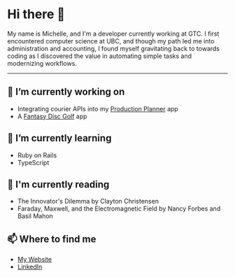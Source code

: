 # Hi there 👋

My name is Michelle, and I'm a developer currently working at GTC. I first encountered computer science at UBC, and though my path led me into administration and accounting, I found myself gravitating back to towards coding as I discovered the value in automating simple tasks and modernizing workflows.

---

## 🔭 I’m currently working on
- Integrating courier APIs into my [Production Planner](https://production-planner-demo.michellef.dev) app
- A [Fantasy Disc Golf](https://dgdraft.com) app
 
## 🌱 I’m currently learning
- Ruby on Rails
- TypeScript

## 📖 I'm currently reading
- The Innovator's Dilemma by Clayton Christensen
- Faraday, Maxwell, and the Electromagnetic Field by Nancy Forbes and Basil Mahon
 
## 📫 Where to find me
- [My Website](https://michellef.dev)
- [LinkedIn](https://www.linkedin.com/in/michelle-flandin/)


<!--
**michellevit/michellevit** is a ✨ _special_ ✨ repository because its `README.md` (this file) appears on your GitHub profile.

Here are some ideas to get you started:

- 🔭 I’m currently working on ...
- 🌱 I’m currently learning ...
- 👯 I’m looking to collaborate on ...
- 🤔 I’m looking for help with ...
- 💬 Ask me about ...
- 📫 How to reach me: ...
- 😄 Pronouns: ...
- ⚡ Fun fact: ...
-->
